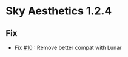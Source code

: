 # Sky Aesthetics 1.2.4

## Fix
- Fix [#10](https://github.com/TathanDev/SkyAesthetics/issues/10) : Remove better compat with Lunar 